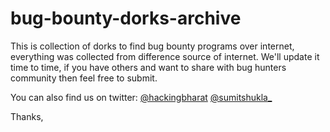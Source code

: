 # bug-bounty-dorks-archive

This is collection of dorks to find bug bounty programs over internet, everything was collected from difference source of internet.
We'll update it time to time, if you have others and want to share with bug hunters community then feel free to submit.

You can also find us on twitter: [@hackingbharat](https://twitter.com/hackingbharat) [@sumitshukla_](https://twitter.com/sumitshukla_)

Thanks,
